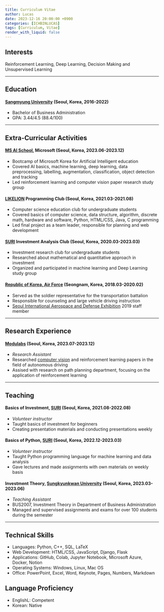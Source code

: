 ```yaml
---
title: Curriculum Vitae
author: Lucas
date: 2023-12-16 20:00:00 +0900
categories: [ICHBINLUCAS]
tags: [Curriculum, Vitae]
render_with_liquid: false
---
```


## Interests

Reinforcement Learning, Deep Learning, Decision Making and Unsupervised Learning

---

## Education

#### [Sangmyung University](https://www.smu.ac.kr/eng1/index.do) (Seoul, Korea, 2016-2022)

- Bachelor of Business Administration
- GPA: 3.44/4.5 (88.4/100)

---

## Extra-Curricular Activities

#### [MS AI School](https://msaischool.kr/), Microsoft (Seoul, Korea, 2023.06-2023.12)

- Bootcamp of Microsoft Korea for Artificial Intelligent education
- Covered AI basics, machine learning, deep learning, data preprocessing, labelling, augmentation,
classification, object detection and tracking
- Led reinforcement learning and computer vision paper research study group

#### [LIKELION](https://us.likelion.net/) Programming Club (Seoul, Korea, 2021.03-2021.08)

- Computer science education club for undergraduate students
- Covered basics of computer science, data structure, algorithm, discrete math, hardware and
software, Python, HTML/CSS, Java, C programming
- Led final project as a team leader, responsible for planning and web development

#### [SURI](https://cafe.naver.com/suricafe) Investment Analysis Club (Seoul, Korea, 2020.03-2023.03)

- Investment research club for undergraduate students
- Researched about mathematical and quantitative approach in investment
- Organized and participated in machine learning and Deep Learning study group

#### [Republic of Korea, Air Force](https://rokaf.airforce.mil.kr/sites/airforce/index.do) (Seongnam, Korea, 2018.03-2020.02)

- Served as the soldier representative for the transportation battalion
- Responsible for counseling and large vehicle driving instruction
- [Seoul International Aerospace and Defense Exhibition](https://seouladex.com/en/public/seoul-adex/overview.php) 2019 staff member

---

## Research Experience

#### [Modulabs](https://modulabs.co.kr/apply_lab/) (Seoul, Korea, 2023.07-2023.12)

- *Research Assistant*
- Researched [computer vision](https://github.com/ICHBINLUCASKIM/ComputerVision/tree/main/PaperReview/PV-RCNN) and reinforcement learning papers in the field of autonomous driving
- Assised with research on path planning department, focusing on the application of reinforcement learning

---

## Teaching

#### Basics of Investment, [SURI](https://cafe.naver.com/suricafe) (Seoul, Korea, 2021.08-2022.08)

- *Volunteer instructor*
- Taught basics of investment for beginners
- Creating presentation materials and conducting presentations weekly

#### Basics of Python, [SURI](https://cafe.naver.com/suricafe) (Seoul, Korea, 2022.12-2023.03)

- *Volunteer instructor*
- Taught Python programming language for machine learning and data analysis
- Gave lectures and made assignments with own materials on weekly basis

#### Investment Theory, [Sungkyunkwan University](https://eng.skku.edu/eng/index.do) (Seoul, Korea, 2023.03-2023.06)

- *Teaching Assistant*
- BUS2007, Investment Theory in Department of Business Administration
- Managed and supervised assignments and exams for over 100 students during the semester

---

## Technical Skills

- Languages: Python, C++, SQL, LaTeX
- Web Development: HTML/CSS, JavaScript, Django, Flask
- Applications: GitHub, Colab, Jupyter Notebook, Microsoft Azure, Docker, Notion
- Operating Systems: Windows, Linux, Mac OS
- Office: PowerPoint, Excel, Word, Keynote, Pages, Numbers, Markdown

## Language Proficiency

- EnglishL: Competent
- Korean: Native
